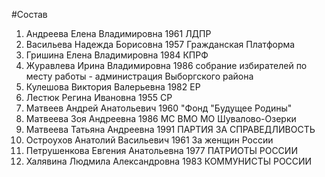 #Состав
1. Андреева Елена Владимировна 1961 ЛДПР
2. Васильева Надежда Борисовна 1957 Гражданская Платформа
3. Гришина Елена Владимировна 1984 КПРФ
4. Журавлева Ирина Владимировна 1986 собрание избирателей по месту работы - администрация Выборгского района
5. Кулешова Виктория Валерьевна 1982 ЕР
6. Лестюк Регина Ивановна 1955 СР
7. Матвеев Андрей Анатольевич 1960 \"Фонд \"Будущее Родины\"
8. Матвеева Зоя Андреевна 1986 МС ВМО МО Шувалово-Озерки
9. Матвеева Татьяна Андреевна 1991 ПАРТИЯ ЗА СПРАВЕДЛИВОСТЬ
10. Остроухов Анатолий Васильевич 1961 За женщин России
11. Петрушенкова Евгения Анатольевна 1977 ПАТРИОТЫ РОССИИ
12. Халявина Людмила Александровна 1983 КОММУНИСТЫ РОССИИ

